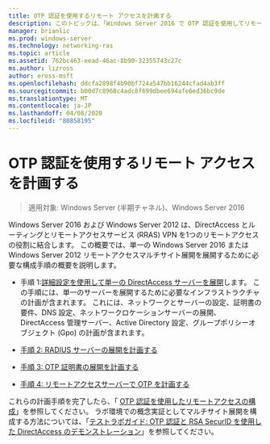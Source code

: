 ```yaml
---
title: OTP 認証を使用するリモート アクセスを計画する
description: このトピックは、「Windows Server 2016 で OTP 認証を使用してリモートアクセスを展開する」の一部です。
manager: brianlic
ms.prod: windows-server
ms.technology: networking-ras
ms.topic: article
ms.assetid: 762bc463-eead-46ac-8b90-32355743c27c
ms.author: lizross
author: eross-msft
ms.openlocfilehash: ddcfa2898f4b90bf724a547bb16244cfad4ab3ff
ms.sourcegitcommit: b00d7c8968c4adc8f699dbee694afe6ed36bc9de
ms.translationtype: MT
ms.contentlocale: ja-JP
ms.lasthandoff: 04/08/2020
ms.locfileid: "80858195"
---
```

# <a name="plan-remote-access-with-otp-authentication"></a>OTP 認証を使用するリモート アクセスを計画する

>適用対象: Windows Server (半期チャネル)、Windows Server 2016

 Windows Server 2016 および Windows Server 2012 は、DirectAccess とルーティングとリモートアクセスサービス (RRAS) VPN を1つのリモートアクセスの役割に結合します。 この概要では、単一の Windows Server 2016 または Windows Server 2012 リモートアクセスマルチサイト展開を展開するために必要な構成手順の概要を説明します。  
  
  
-  手順 1:[詳細設定を使用して単一の DirectAccess サーバーを展開](https://technet.microsoft.com/windows-server-docs/networking/remote-access/directaccess/single-server-advanced/deploy-a-single-directaccess-server-with-advanced-settings)します。 この手順には、単一のサーバーを展開するために必要なインフラストラクチャの計画が含まれます。 これには、ネットワークとサーバーの設定、証明書の要件、DNS 設定、ネットワークロケーションサーバーの展開、DirectAccess 管理サーバー、Active Directory 設定、グループポリシーオブジェクト (Gpo) の計画が含まれます。  
  
-   [手順 2: RADIUS サーバーの展開を計画する](Step-2-Plan-the-RADIUS-Server-Deployment.md)  
  
-   [手順 3: OTP 証明書の展開を計画する](Step-3-Plan-OTP-Certificate-Deployment.md)  
  
-   [手順 4: リモートアクセスサーバーで OTP を計画する](Step-4-Plan-for-OTP-on-the-Remote-Access-Server.md)  
  
これらの計画手順を完了したら、「 [OTP 認証を使用したリモートアクセスの構成](https://technet.microsoft.com/windows-server-docs/networking/remote-access/ras/otp/configure/configure-ra-with-otp-authentication)」を参照してください。 ラボ環境での概念実証としてマルチサイト展開を構成する方法については、「[テストラボガイド: OTP 認証と RSA SecurID を使用した DirectAccess のデモンストレーション](https://technet.microsoft.com/windows-server-docs/networking/remote-access/directaccess/tlg-otp-securid/test-lab-guide-demonstrate-directaccess-with-otp-authentication-and-rsa-securid)」を参照してください。  
  


